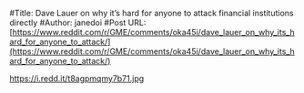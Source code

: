 #Title: Dave Lauer on why it’s hard for anyone to attack financial institutions directly
#Author: janedoi
#Post URL: [https://www.reddit.com/r/GME/comments/oka45i/dave_lauer_on_why_its_hard_for_anyone_to_attack/](https://www.reddit.com/r/GME/comments/oka45i/dave_lauer_on_why_its_hard_for_anyone_to_attack/)


https://i.redd.it/t8agpmqmy7b71.jpg
